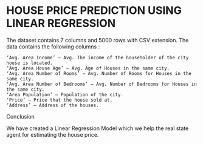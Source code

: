 # HOUSE  PRICE PREDICTION USING LINEAR REGRESSION

The dataset contains 7 columns and 5000 rows with CSV extension. The data contains the following columns :

    ‘Avg. Area Income’ – Avg. The income of the householder of the city house is located.
    ‘Avg. Area House Age’ – Avg. Age of Houses in the same city.
    ‘Avg. Area Number of Rooms’ – Avg. Number of Rooms for Houses in the same city.
    ‘Avg. Area Number of Bedrooms’ – Avg. Number of Bedrooms for Houses in the same city.
    ‘Area Population’ – Population of the city.
    ‘Price’ – Price that the house sold at.
    ‘Address’ – Address of the houses.

Conclusion

We have created a Linear Regression Model which we help the real state agent for estimating the house price. 
